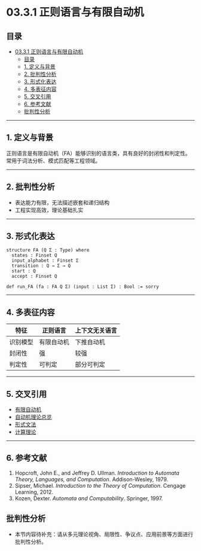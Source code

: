 # 03.3.1 正则语言与有限自动机

## 目录

- [03.3.1 正则语言与有限自动机](#0331-正则语言与有限自动机)
  - [目录](#目录)
  - [1. 定义与背景](#1-定义与背景)
  - [2. 批判性分析](#2-批判性分析)
  - [3. 形式化表达](#3-形式化表达)
  - [4. 多表征内容](#4-多表征内容)
  - [5. 交叉引用](#5-交叉引用)
  - [6. 参考文献](#6-参考文献)
  - [批判性分析](#批判性分析)

---

## 1. 定义与背景

正则语言是有限自动机（FA）能够识别的语言类，具有良好的封闭性和判定性。常用于词法分析、模式匹配等工程领域。

---

## 2. 批判性分析

- 表达能力有限，无法描述嵌套和递归结构
- 工程实现高效，理论基础扎实

---

## 3. 形式化表达

```lean
structure FA (Q Σ : Type) where
  states : Finset Q
  input_alphabet : Finset Σ
  transition : Q → Σ → Q
  start : Q
  accept : Finset Q

def run_FA (fa : FA Q Σ) (input : List Σ) : Bool := sorry
```

---

## 4. 多表征内容

| 特征 | 正则语言 | 上下文无关语言 |
|------|----------|----------------|
| 识别模型 | 有限自动机 | 下推自动机 |
| 封闭性 | 强 | 较强 |
| 判定性 | 可判定 | 部分可判定 |

---

## 5. 交叉引用

- [有限自动机](../01_Automata_Theory/03.1.1_Finite_Automata.md)
- [自动机理论总览](README.md)
- [形式文法](../03.2_Formal_Grammars.md)
- [计算理论](README.md)

---

## 6. 参考文献

1. Hopcroft, John E., and Jeffrey D. Ullman. *Introduction to Automata Theory, Languages, and Computation*. Addison-Wesley, 1979.
2. Sipser, Michael. *Introduction to the Theory of Computation*. Cengage Learning, 2012.
3. Kozen, Dexter. *Automata and Computability*. Springer, 1997.

## 批判性分析

- 本节内容待补充：请从多元理论视角、局限性、争议点、应用前景等方面进行批判性分析。

